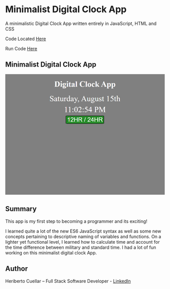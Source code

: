 #  Minimalist Digital Clock App
A minimalistic Digital Clock App written entirely in JavaScript, HTML and CSS

Code Located [Here](https://github.com/hcuellar-coder/DigitalClockApp)

Run Code [Here](https://codepen.io/hcuellar-coder/pen/abNmdGG)

## Minimalist Digital Clock App

![Digital Clock App](./images/digitalClockApp.png)

## Summary
This app is my first step to becoming a programmer and its exciting!

I learned quite a lot of the new ES6 JavaScript syntax as well as some new concepts pertaining to descriptive naming of variables and functions. On a lighter yet functional level, I learned how to calculate time and account for the time difference between military and standard time. I had a lot of fun working on this minimalist digital clock App.

## Author
Heriberto Cuellar – Full Stack Software Developer - [LinkedIn](https://www.linkedin.com/in/heriberto-c-5aa11952)
